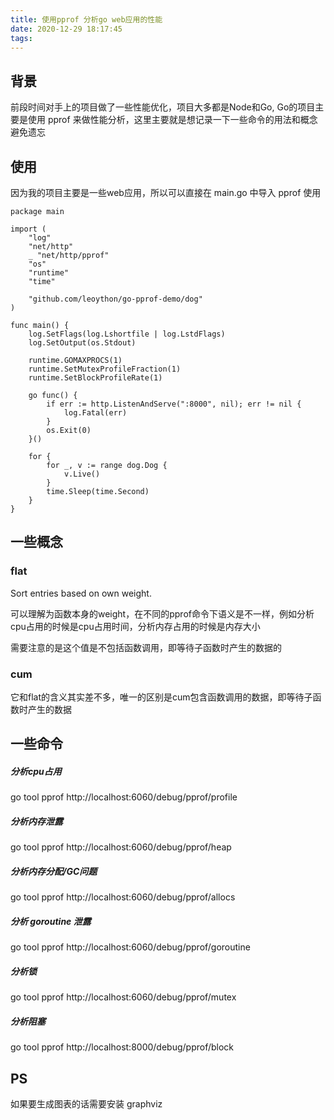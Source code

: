 ```yaml
---
title: 使用pprof 分析go web应用的性能
date: 2020-12-29 18:17:45
tags:
---
```

## 背景

前段时间对手上的项目做了一些性能优化，项目大多都是Node和Go, Go的项目主要是使用 pprof 来做性能分析，这里主要就是想记录一下一些命令的用法和概念避免遗忘

## 使用

因为我的项目主要是一些web应用，所以可以直接在 main.go 中导入 pprof 使用

```
package main

import (
	"log"
	"net/http"
	_ "net/http/pprof"
	"os"
	"runtime"
	"time"

	"github.com/leoython/go-pprof-demo/dog"
)

func main() {
	log.SetFlags(log.Lshortfile | log.LstdFlags)
	log.SetOutput(os.Stdout)

	runtime.GOMAXPROCS(1)
	runtime.SetMutexProfileFraction(1)
	runtime.SetBlockProfileRate(1)

	go func() {
		if err := http.ListenAndServe(":8000", nil); err != nil {
			log.Fatal(err)
		}
		os.Exit(0)
	}()

	for {
		for _, v := range dog.Dog {
			v.Live()
		}
		time.Sleep(time.Second)
	}
}
```

## 一些概念

### flat

Sort entries based on own weight.

可以理解为函数本身的weight，在不同的pprof命令下语义是不一样，例如分析cpu占用的时候是cpu占用时间，分析内存占用的时候是内存大小

需要注意的是这个值是不包括函数调用，即等待子函数时产生的数据的

### cum

它和flat的含义其实差不多，唯一的区别是cum包含函数调用的数据，即等待子函数时产生的数据

## 一些命令

##### 分析cpu占用

go tool pprof http://localhost:6060/debug/pprof/profile

##### 分析内存泄露

go tool pprof http://localhost:6060/debug/pprof/heap

##### 分析内存分配/GC问题

go tool pprof http://localhost:6060/debug/pprof/allocs

##### 分析 goroutine 泄露

go tool pprof http://localhost:6060/debug/pprof/goroutine

##### 分析锁

go tool pprof http://localhost:6060/debug/pprof/mutex

##### 分析阻塞

go tool pprof http://localhost:8000/debug/pprof/block

## PS

如果要生成图表的话需要安装 graphviz


